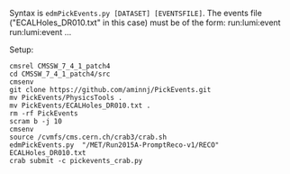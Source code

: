 Syntax is ```edmPickEvents.py [DATASET] [EVENTSFILE]```.
The events file ("ECALHoles_DR010.txt" in this case) must be of the form:
run:lumi:event
run:lumi:event
...

Setup:
```
cmsrel CMSSW_7_4_1_patch4
cd CMSSW_7_4_1_patch4/src
cmsenv
git clone https://github.com/aminnj/PickEvents.git
mv PickEvents/PhysicsTools .
mv PickEvents/ECALHoles_DR010.txt .
rm -rf PickEvents
scram b -j 10
cmsenv
source /cvmfs/cms.cern.ch/crab3/crab.sh
edmPickEvents.py  "/MET/Run2015A-PromptReco-v1/RECO" ECALHoles_DR010.txt
crab submit -c pickevents_crab.py
```
